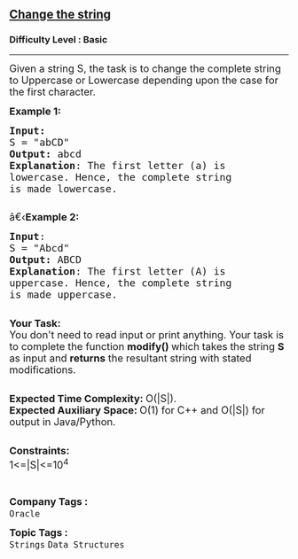 <h2><a href="https://www.geeksforgeeks.org/problems/change-the-string3541/1?page=1&difficulty=Basic&sortBy=submissions">Change the string</a></h2><h3>Difficulty Level : Basic</h3><hr><div class="problems_problem_content__Xm_eO"><p><span style="font-size:18px">Given a string S, the task is to change the complete string to Uppercase or Lowercase depending upon the case for the first character.</span></p>

<p><span style="font-size:18px"><strong>Example 1:</strong></span></p>

<pre><span style="font-size:18px"><strong>Input:</strong>
S = "abCD"
<strong>Output:</strong> abcd
<strong>Explanation</strong>: The first letter (a) is 
lowercase. Hence, the complete string
is made lowercase.
</span>
</pre>

<p><span style="font-size:18px">â€‹<strong>Example 2:</strong></span></p>

<pre><span style="font-size:18px"><strong>Input</strong>: 
S = "Abcd"
<strong>Output:</strong> ABCD
<strong>Explanation</strong>: The first letter (A) is
uppercase. Hence, the complete string
is made uppercase.</span></pre>

<p><br>
<span style="font-size:18px"><strong>Your Task:</strong><br>
You don't need to read input or print anything. Your task is to complete the function&nbsp;<strong>modify()&nbsp;</strong>which takes the string <strong>S</strong> as input and <strong>returns</strong> the resultant string with stated modifications.</span></p>

<p><br>
<span style="font-size:18px"><strong>Expected Time Complexity:&nbsp;</strong>O(|S|).<br>
<strong>Expected Auxiliary Space:&nbsp;</strong>O(1) for C++&nbsp;and O(|S|) for output in Java/Python.</span></p>

<p><br>
<span style="font-size:18px"><strong>Constraints:</strong><br>
1&lt;=|S|&lt;=10<sup>4</sup></span></p>

<p>&nbsp;</p>
</div><p><span style=font-size:18px><strong>Company Tags : </strong><br><code>Oracle</code>&nbsp;<br><p><span style=font-size:18px><strong>Topic Tags : </strong><br><code>Strings</code>&nbsp;<code>Data Structures</code>&nbsp;
